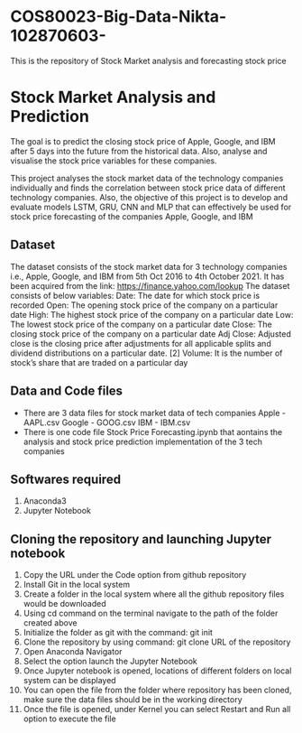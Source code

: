# COS80023-Big-Data-Nikta-102870603-
This is the repository of Stock Market analysis and forecasting stock price

# Stock Market Analysis and Prediction

The goal is to predict the closing stock price of Apple, Google, and IBM after 5 days into the future from the historical data. Also, analyse and visualise the stock price variables for these companies.

This project analyses the stock market data of the technology companies individually and finds the correlation between stock price data of different technology companies. Also, the objective of this project is to develop and evaluate models LSTM, GRU, CNN and MLP that can effectively be used for stock price forecasting of the companies Apple, Google, and IBM

## Dataset
The dataset consists of the stock market data for 3 technology companies i.e., Apple, Google, and IBM from 5th Oct 2016 to 4th October 2021. It has been acquired from the link: https://finance.yahoo.com/lookup
The dataset consists of below variables:
Date: The date for which stock price is recorded
Open: The opening stock price of the company on a particular date
High: The highest stock price of the company on a particular date
Low: The lowest stock price of the company on a particular date
Close: The closing stock price of the company on a particular date
Adj Close: Adjusted close is the closing price after adjustments for all applicable splits and dividend distributions on a particular date. [2]
Volume: It is the number of stock’s share that are traded on a particular day

## Data and Code files 

* There are 3 data files for stock market data of tech companies
  Apple - AAPL.csv
  Google - GOOG.csv
  IBM - IBM.csv
* There is one code file Stock Price Forecasting.ipynb that aontains the analysis and stock price prediction implementation of the 3 tech companies

## Softwares required
1) Anaconda3
2) Jupyter Notebook

## Cloning the repository and launching Jupyter notebook
1)	Copy the URL under the Code option from github repository
2)	Install Git in the local system
3)	Create a folder in the local system where all the github repository files would be downloaded
4)	Using cd command on the terminal navigate to the path of the folder created above
5)	Initialize the folder as git with the command: git init
6)	Clone the repository by using command: git clone URL of the repository
7)	Open Anaconda Navigator
8)	Select the option launch the Jupyter Notebook
9)	Once Jupyter notebook is opened, locations of different folders on local system can be displayed
10)	You can open the file from the folder where repository has been cloned, make sure the data files should be in the working directory
11)	Once the file is opened, under Kernel you can select Restart and Run all option to execute the file


